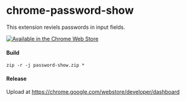 # chrome-password-show
This extension reviels passwords in input fields.


[![Available in the Chrome Web Store](https://storage.googleapis.com/chrome-gcs-uploader.appspot.com/image/WlD8wC6g8khYWPJUsQceQkhXSlv1/tbyBjqi7Zu733AAKA5n4.png "Available in the Chrome Web Store")](https://chrome.google.com/webstore/detail/___/___)


#### Build
`zip -r -j password-show.zip *`

#### Release
Upload at https://chrome.google.com/webstore/developer/dashboard

